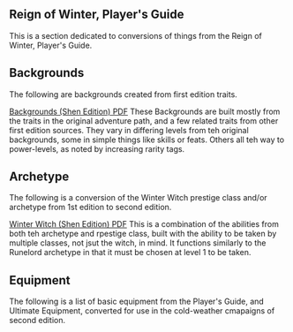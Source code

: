 ## Reign of Winter, Player's Guide
This is a section dedicated to conversions of things from the Reign of Winter, Player's Guide.

## Backgrounds
The following are backgrounds created from first edition traits.

[Backgrounds (Shen Edition) PDF](./backgrounds_shen_edition.pdf)
These Backgrounds are built mostly from the traits in the original adventure path, and a few related traits from other first edition sources. They vary in differing levels from teh original backgrounds, some in simple things like skills or feats. Others all teh way to power-levels, as noted by increasing rarity tags.

## Archetype
The following is a conversion of the Winter Witch prestige class and/or archetype from 1st edition to second edition.

[Winter Witch (Shen Edition) PDF](./winter_witch_shen_edition.pdf)
This is a combination of the abilities from both teh archetype and rpestige class, built with the ability to be taken by multiple classes, not jsut the witch, in mind. It functions similarly to the Runelord archetype in that it must be chosen at level 1 to be taken.

## Equipment
The following is a list of basic equipment from the Player's Guide, and Ultimate Equipment, converted for use in the cold-weather cmapaigns of second edition.

